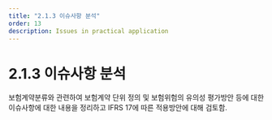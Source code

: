 ```yaml
---
title: "2.1.3 이슈사항 분석"
order: 13
description: Issues in practical application
---
```


# 2.1.3 이슈사항 분석

보험계약분류와 관련하여 보험계약 단위 정의 및 보험위험의 유의성 평가방안 등에 대한 이슈사항에 대한 내용을 정리하고 IFRS 17에 따른 적용방안에 대해 검토함.

